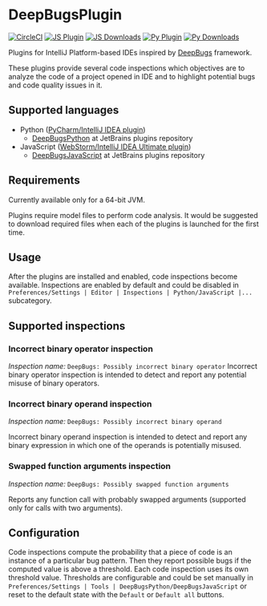 # DeepBugsPlugin


[![CircleCI](https://img.shields.io/circleci/build/github/JetBrains-Research/DeepBugsPlugin.svg?style=flat-square)](https://circleci.com/gh/JetBrains-Research/DeepBugsPlugin)
[![JS Plugin](https://img.shields.io/jetbrains/plugin/v/12220-deepbugsjavascript.svg?style=flat-square&label=js%20plugin)](https://plugins.jetbrains.com/plugin/12220-deepbugsjavascript)
[![JS Downloads](https://img.shields.io/jetbrains/plugin/d/12220-deepbugsjavascript.svg?style=flat-square&label=js%20downloads)](https://plugins.jetbrains.com/plugin/12220-deepbugsjavascript)
[![Py Plugin](https://img.shields.io/jetbrains/plugin/v/12218-deepbugspython.svg?style=flat-square&label=py%20plugin)](https://plugins.jetbrains.com/plugin/12218-deepbugspython)
[![Py Downloads](https://img.shields.io/jetbrains/plugin/d/12218-deepbugspython.svg?style=flat-square&label=py%20downloads)](https://plugins.jetbrains.com/plugin/12218-deepbugspython)

Plugins for IntelliJ Platform-based IDEs inspired by [DeepBugs](https://github.com/JetBrains-Research/DeepBugs) framework. 

These plugins provide several code inspections which objectives are to analyze the code of a project opened in IDE and to highlight potential bugs and code quality issues in it.

## Supported languages
- Python ([PyCharm/IntelliJ IDEA plugin](https://github.com/JetBrains-Research/DeepBugsPlugin/tree/master/DeepBugsPython))
  - [DeepBugsPython](https://plugins.jetbrains.com/plugin/12218-deepbugspython) at JetBrains plugins repository
- JavaScript ([WebStorm/IntelliJ IDEA Ultimate plugin](https://github.com/JetBrains-Research/DeepBugsPlugin/tree/master/DeepBugsJavaScript))
  - [DeepBugsJavaScript](https://plugins.jetbrains.com/plugin/12220-deepbugsjavascript) at JetBrains plugins repository

## Requirements
Currently available only for a 64-bit JVM.

Plugins require model files to perform code analysis. It would be suggested to download required files when each of the plugins is launched for the first time.

## Usage
After the plugins are installed and enabled, code inspections become available.
Inspections are enabled by default and could be disabled in `Preferences/Settings | Editor | Inspections | Python/JavaScript |...` subcategory.

## Supported inspections
### Incorrect binary operator inspection
_Inspection_ _name:_ `DeepBugs: Possibly incorrect binary operator`
Incorrect binary operator inspection is intended to detect and report any potential misuse of
binary operators.

### Incorrect binary operand inspection
_Inspection_ _name:_ `DeepBugs: Possibly incorrect binary operand`

Incorrect binary operand inspection is intended to detect and report any binary expression in which
one of the operands is potentially misused.

### Swapped function arguments inspection
_Inspection_ _name:_ `DeepBugs: Possibly swapped function arguments`

Reports any function call with probably swapped arguments (supported only for calls with two arguments).

## Configuration
Code inspections compute the probability that a piece of code is an instance of a particular bug pattern. Then they report possible bugs if the computed value is above a threshold. 
Each code inspection uses its own threshold value. Thresholds are configurable and could be set manually in `Preferences/Settings | Tools | DeepBugsPython/DeepBugsJavaScript` or reset to the default state with the `Default` or `Default all` buttons.
